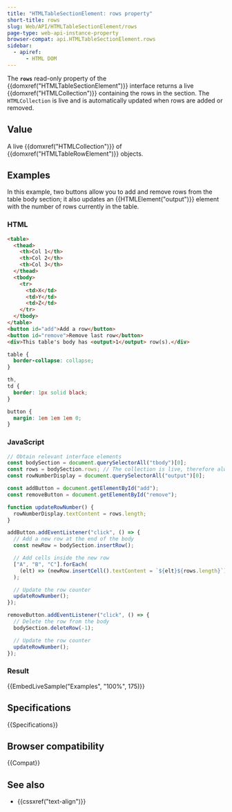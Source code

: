 ```yaml
---
title: "HTMLTableSectionElement: rows property"
short-title: rows
slug: Web/API/HTMLTableSectionElement/rows
page-type: web-api-instance-property
browser-compat: api.HTMLTableSectionElement.rows
sidebar:
  - apiref:
      - HTML DOM
---
```


The **`rows`** read-only property of the {{domxref("HTMLTableSectionElement")}} interface returns a live {{domxref("HTMLCollection")}} containing the rows in the section. The `HTMLCollection` is live and is automatically updated when rows are added or removed.

## Value

A live {{domxref("HTMLCollection")}} of {{domxref("HTMLTableRowElement")}} objects.

## Examples

In this example, two buttons allow you to add and remove rows from the table body section; it also updates an {{HTMLElement("output")}} element with the number of rows currently in the table.

### HTML

```html
<table>
  <thead>
    <th>Col 1</th>
    <th>Col 2</th>
    <th>Col 3</th>
  </thead>
  <tbody>
    <tr>
      <td>X</td>
      <td>Y</td>
      <td>Z</td>
    </tr>
  </tbody>
</table>
<button id="add">Add a row</button>
<button id="remove">Remove last row</button>
<div>This table's body has <output>1</output> row(s).</div>
```

```css hidden
table {
  border-collapse: collapse;
}

th,
td {
  border: 1px solid black;
}

button {
  margin: 1em 1em 1em 0;
}
```

### JavaScript

```js
// Obtain relevant interface elements
const bodySection = document.querySelectorAll("tbody")[0];
const rows = bodySection.rows; // The collection is live, therefore always up-to-date
const rowNumberDisplay = document.querySelectorAll("output")[0];

const addButton = document.getElementById("add");
const removeButton = document.getElementById("remove");

function updateRowNumber() {
  rowNumberDisplay.textContent = rows.length;
}

addButton.addEventListener("click", () => {
  // Add a new row at the end of the body
  const newRow = bodySection.insertRow();

  // Add cells inside the new row
  ["A", "B", "C"].forEach(
    (elt) => (newRow.insertCell().textContent = `${elt}${rows.length}`),
  );

  // Update the row counter
  updateRowNumber();
});

removeButton.addEventListener("click", () => {
  // Delete the row from the body
  bodySection.deleteRow(-1);

  // Update the row counter
  updateRowNumber();
});
```

### Result

{{EmbedLiveSample("Examples", "100%", 175)}}

## Specifications

{{Specifications}}

## Browser compatibility

{{Compat}}

## See also

- {{cssxref("text-align")}}
